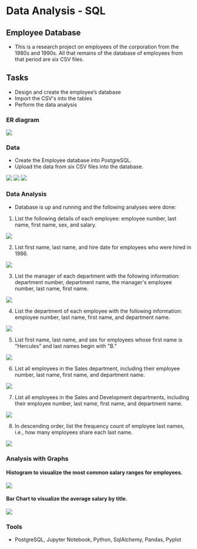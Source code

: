 # Data Analysis - SQL

## Employee Database
* This is a research project on employees of the corporation from the 1980s and 1990s. All that remains of the database of employees from that period are six CSV files.
 
## Tasks
* Design and create the employee’s database
* Import the CSV's into the tables
* Perform the data analysis

### ER diagram

<img src="https://github.com/dmhitt/sql-challenge/blob/main/ERD.png"/>


### Data
* Create the Employee database into PostgreSQL.
* Upload the data from six CSV files into the database.

<img src="https://github.com/dmhitt/sql-challenge/blob/main/resources/images/Image1.png"/>

<img src="https://github.com/dmhitt/sql-challenge/blob/main/resources/images/Image2.png"/>

<img src="https://github.com/dmhitt/sql-challenge/blob/main/resources/images/Image3.png"/>



### Data Analysis
* Database is up and running and the following analyses were done:

1. List the following details of each employee: employee number, last name, first name, sex, and salary.
<img src="https://github.com/dmhitt/sql-challenge/blob/main/resources/images/query1.png"/>

2. List first name, last name, and hire date for employees who were hired in 1986.
<img src="https://github.com/dmhitt/sql-challenge/blob/main/resources/images/query2.png"/>

3. List the manager of each department with the following information: department number, department name, the manager's employee number, last name, first name.
<img src="https://github.com/dmhitt/sql-challenge/blob/main/resources/images/query3.png"/>

4. List the department of each employee with the following information: employee number, last name, first name, and department name.
<img src="https://github.com/dmhitt/sql-challenge/blob/main/resources/images/query4.png"/>

5. List first name, last name, and sex for employees whose first name is "Hercules" and last names begin with "B."
<img src="https://github.com/dmhitt/sql-challenge/blob/main/resources/images/query5.png"/>

6. List all employees in the Sales department, including their employee number, last name, first name, and department name.
<img src="https://github.com/dmhitt/sql-challenge/blob/main/resources/images/query6.png"/>

7. List all employees in the Sales and Development departments, including their employee number, last name, first name, and department name.
<img src="https://github.com/dmhitt/sql-challenge/blob/main/resources/images/query7.png"/>

8. In descending order, list the frequency count of employee last names, i.e., how many employees share each last name.
<img src="https://github.com/dmhitt/sql-challenge/blob/main/resources/images/query8.png"/>

### Analysis with Graphs 

#### Histogram to visualize the most common salary ranges for employees.

  <img src="https://github.com/dmhitt/sql-challenge/blob/main/resources/images/graph1.png"/>

 ####  Bar Chart to visualize the average salary by title.
 
 <img src="https://github.com/dmhitt/sql-challenge/blob/main/resources/images/graph2.png"/>

### Tools
* PostgreSQL, Jupyter Notebook, Python, SqlAlchemy, Pandas, Pyplot
